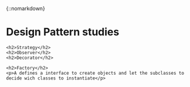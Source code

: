 {::nomarkdown}
    <h1>Design Pattern studies</h1>

    <h2>Strategy</h2>
    <h2>Observer</h2>
    <h2>Decorator</h2>

    <h2>Factory</h2>
    <p>A defines a interface to create objects and let the subclasses to decide wich classes to instantiate</p>
